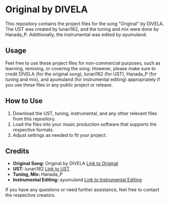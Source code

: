 # Original by DIVELA

This repository contains the project files for the song "Original" by DIVELA. The UST was created by lunari162, and the tuning and mix were done by Hanada_P. Additionally, the instrumental was edited by ayumuland.

## Usage

Feel free to use these project files for non-commercial purposes, such as learning, remixing, or covering the song. However, please make sure to credit DIVELA (for the original song), lunari162 (for UST), Hanada_P (for tuning and mix), and ayumuland (for instrumental editing) appropriately if you use these files in any public project or release.

## How to Use

1. Download the UST, tuning, instrumental, and any other relevant files from this repository.
2. Load the files into your music production software that supports the respective formats.
3. Adjust settings as needed to fit your project.

## Credits

- **Original Song:** Original by DIVELA [Link to Original](https://youtu.be/lFJA9muTUDM)
- **UST:** lunari162 [Link to UST](https://youtu.be/qE5y6J8RI7Q)
- **Tuning, Mix:** Hanada_P
- **Instrumental Editing:** ayumuland [Link to Instrumental Editing](https://youtu.be/A09NGjA8fzU)

If you have any questions or need further assistance, feel free to contact the respective creators.
